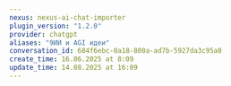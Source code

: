 ```yaml
---
nexus: nexus-ai-chat-importer
plugin_version: "1.2.0"
provider: chatgpt
aliases: "9ИИ и AGI идеи"
conversation_id: 684f6ebc-0a18-800a-ad7b-5927da3c95a0
create_time: 16.06.2025 at 8:09
update_time: 14.08.2025 at 16:09
---
```

